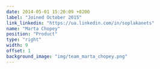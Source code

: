 ```yaml
---
date: 2014-05-01 15:20:09 +0200
label: "Joined October 2015"
link_linkedin: "https://ua.linkedin.com/in/soplakanets"
name: "Marta Chopey"
position: "Product"
type: "right"
width: 9
offset: 1
background_image: "img/team_marta_chopey.png"
---
```

